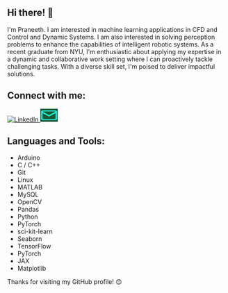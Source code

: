 ## Hi there! 👋

I'm Praneeth. I am interested in machine learning applications in CFD and Control and Dynamic Systems. I am also interested in solving perception problems to enhance the capabilities of intelligent robotic systems. As a recent graduate from NYU, I'm enthusiastic about applying my expertise in a dynamic and collaborative work setting where I can proactively tackle challenging tasks. With a diverse skill set, I'm poised to deliver impactful solutions.

## Connect with me:
<p align="left">
  <a href="https://www.linkedin.com/in/chandra-m-261aa7140" target="_blank">
    <img src="https://raw.githubusercontent.com/rahuldkjain/github-profile-readme-generator/master/src/images/icons/Social/linked-in-alt.svg" alt="LinkedIn" height="30" width="40" />
  </a>
  <a href="mailto:chandrapraneeth99@gmail.com" target="_blank">
    <img src="https://raw.githubusercontent.com/feathericons/feather/master/icons/mail.svg" alt="Email" height="30" width="40" style="filter: invert(85%) sepia(100%) saturate(500%) hue-rotate(100deg) brightness(1.2) contrast(0.8);"/>
  </a>
</p>

## Languages and Tools:
- Arduino
- C / C++
- Git
- Linux
- MATLAB
- MySQL
- OpenCV
- Pandas
- Python
- PyTorch
- sci-kit-learn
- Seaborn
- TensorFlow
- PyTorch
- JAX
- Matplotlib

Thanks for visiting my GitHub profile! 😊

